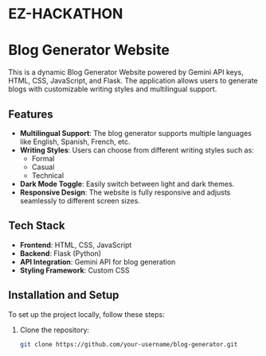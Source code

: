 # EZ-HACKATHON
# Blog Generator Website

This is a dynamic Blog Generator Website powered by Gemini API keys, HTML, CSS, JavaScript, and Flask. The application allows users to generate blogs with customizable writing styles and multilingual support. 

## Features

- **Multilingual Support**: The blog generator supports multiple languages like English, Spanish, French, etc.
- **Writing Styles**: Users can choose from different writing styles such as:
  - Formal
  - Casual
  - Technical
- **Dark Mode Toggle**: Easily switch between light and dark themes.
- **Responsive Design**: The website is fully responsive and adjusts seamlessly to different screen sizes.

## Tech Stack

- **Frontend**: HTML, CSS, JavaScript
- **Backend**: Flask (Python)
- **API Integration**: Gemini API for blog generation
- **Styling Framework**: Custom CSS

## Installation and Setup

To set up the project locally, follow these steps:

1. Clone the repository:
   ```bash
   git clone https://github.com/your-username/blog-generator.git

